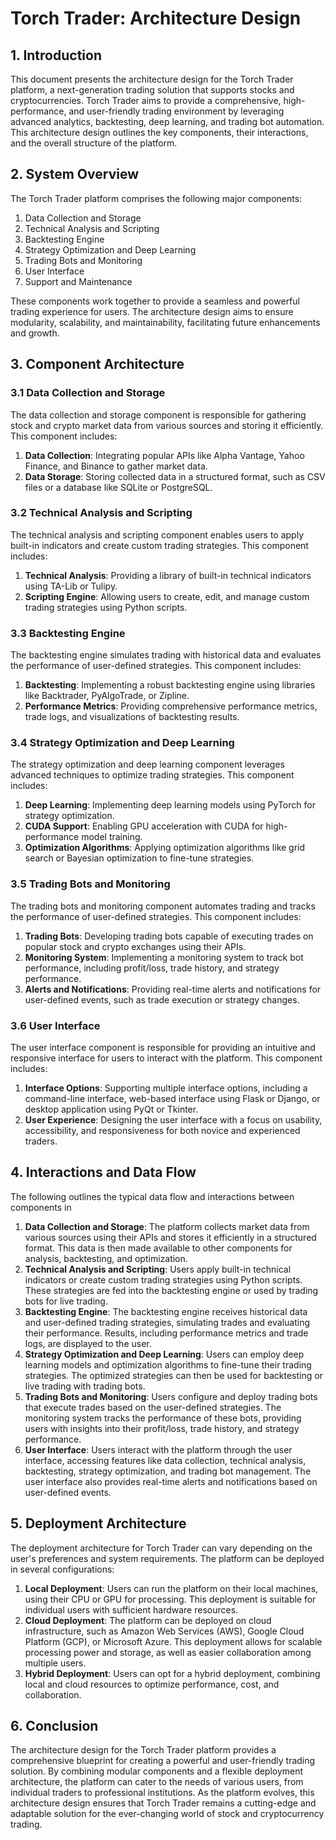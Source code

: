 # **Torch Trader: Architecture Design**


## **1. Introduction**

This document presents the architecture design for the Torch Trader platform, a next-generation trading solution that supports stocks and cryptocurrencies. Torch Trader aims to provide a comprehensive, high-performance, and user-friendly trading environment by leveraging advanced analytics, backtesting, deep learning, and trading bot automation. This architecture design outlines the key components, their interactions, and the overall structure of the platform.


## **2. System Overview**

The Torch Trader platform comprises the following major components:



1. Data Collection and Storage
2. Technical Analysis and Scripting
3. Backtesting Engine
4. Strategy Optimization and Deep Learning
5. Trading Bots and Monitoring
6. User Interface
7. Support and Maintenance

These components work together to provide a seamless and powerful trading experience for users. The architecture design aims to ensure modularity, scalability, and maintainability, facilitating future enhancements and growth.


## **3. Component Architecture**


### **3.1 Data Collection and Storage**

The data collection and storage component is responsible for gathering stock and crypto market data from various sources and storing it efficiently. This component includes:



1. **Data Collection**: Integrating popular APIs like Alpha Vantage, Yahoo Finance, and Binance to gather market data.
2. **Data Storage**: Storing collected data in a structured format, such as CSV files or a database like SQLite or PostgreSQL.


### **3.2 Technical Analysis and Scripting**

The technical analysis and scripting component enables users to apply built-in indicators and create custom trading strategies. This component includes:



1. **Technical Analysis**: Providing a library of built-in technical indicators using TA-Lib or Tulipy.
2. **Scripting Engine**: Allowing users to create, edit, and manage custom trading strategies using Python scripts.


### **3.3 Backtesting Engine**

The backtesting engine simulates trading with historical data and evaluates the performance of user-defined strategies. This component includes:



1. **Backtesting**: Implementing a robust backtesting engine using libraries like Backtrader, PyAlgoTrade, or Zipline.
2. **Performance Metrics**: Providing comprehensive performance metrics, trade logs, and visualizations of backtesting results.


### **3.4 Strategy Optimization and Deep Learning**

The strategy optimization and deep learning component leverages advanced techniques to optimize trading strategies. This component includes:



1. **Deep Learning**: Implementing deep learning models using PyTorch for strategy optimization.
2. **CUDA Support**: Enabling GPU acceleration with CUDA for high-performance model training.
3. **Optimization Algorithms**: Applying optimization algorithms like grid search or Bayesian optimization to fine-tune strategies.


### **3.5 Trading Bots and Monitoring**

The trading bots and monitoring component automates trading and tracks the performance of user-defined strategies. This component includes:



1. **Trading Bots**: Developing trading bots capable of executing trades on popular stock and crypto exchanges using their APIs.
2. **Monitoring System**: Implementing a monitoring system to track bot performance, including profit/loss, trade history, and strategy performance.
3. **Alerts and Notifications**: Providing real-time alerts and notifications for user-defined events, such as trade execution or strategy changes.


### **3.6 User Interface**

The user interface component is responsible for providing an intuitive and responsive interface for users to interact with the platform. This component includes:



1. **Interface Options**: Supporting multiple interface options, including a command-line interface, web-based interface using Flask or Django, or desktop application using PyQt or Tkinter.
2. **User Experience**: Designing the user interface with a focus on usability, accessibility, and responsiveness for both novice and experienced traders.


## **4. Interactions and Data Flow**

The following outlines the typical data flow and interactions between components in



1. **Data Collection and Storage**: The platform collects market data from various sources using their APIs and stores it efficiently in a structured format. This data is then made available to other components for analysis, backtesting, and optimization.
2. **Technical Analysis and Scripting**: Users apply built-in technical indicators or create custom trading strategies using Python scripts. These strategies are fed into the backtesting engine or used by trading bots for live trading.
3. **Backtesting Engine**: The backtesting engine receives historical data and user-defined trading strategies, simulating trades and evaluating their performance. Results, including performance metrics and trade logs, are displayed to the user.
4. **Strategy Optimization and Deep Learning**: Users can employ deep learning models and optimization algorithms to fine-tune their trading strategies. The optimized strategies can then be used for backtesting or live trading with trading bots.
5. **Trading Bots and Monitoring**: Users configure and deploy trading bots that execute trades based on the user-defined strategies. The monitoring system tracks the performance of these bots, providing users with insights into their profit/loss, trade history, and strategy performance.
6. **User Interface**: Users interact with the platform through the user interface, accessing features like data collection, technical analysis, backtesting, strategy optimization, and trading bot management. The user interface also provides real-time alerts and notifications based on user-defined events.


## **5. Deployment Architecture**

The deployment architecture for Torch Trader can vary depending on the user's preferences and system requirements. The platform can be deployed in several configurations:



1. **Local Deployment**: Users can run the platform on their local machines, using their CPU or GPU for processing. This deployment is suitable for individual users with sufficient hardware resources.
2. **Cloud Deployment**: The platform can be deployed on cloud infrastructure, such as Amazon Web Services (AWS), Google Cloud Platform (GCP), or Microsoft Azure. This deployment allows for scalable processing power and storage, as well as easier collaboration among multiple users.
3. **Hybrid Deployment**: Users can opt for a hybrid deployment, combining local and cloud resources to optimize performance, cost, and collaboration.


## **6. Conclusion**

The architecture design for the Torch Trader platform provides a comprehensive blueprint for creating a powerful and user-friendly trading solution. By combining modular components and a flexible deployment architecture, the platform can cater to the needs of various users, from individual traders to professional institutions. As the platform evolves, this architecture design ensures that Torch Trader remains a cutting-edge and adaptable solution for the ever-changing world of stock and cryptocurrency trading.
